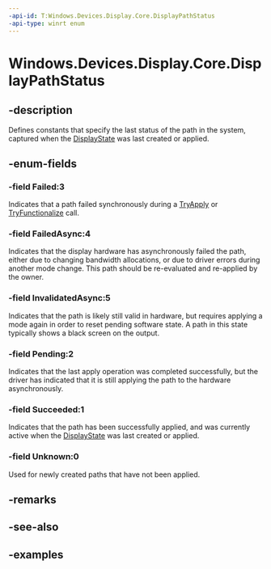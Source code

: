 ```yaml
---
-api-id: T:Windows.Devices.Display.Core.DisplayPathStatus
-api-type: winrt enum
---
```


<!-- Enumeration syntax.
public enum DisplayPathStatus : int 
-->

# Windows.Devices.Display.Core.DisplayPathStatus

## -description
Defines constants that specify the last status of the path in the system, captured when the [DisplayState](displaystate.md) was last created or applied.

## -enum-fields

### -field Failed:3
Indicates that a path failed synchronously during a [TryApply](displaystate_tryapply_634222246.md) or [TryFunctionalize](displaystate_tryfunctionalize_741039460.md) call.

### -field FailedAsync:4
Indicates that the display hardware has asynchronously failed the path, either due to changing bandwidth allocations, or due to driver errors during another mode change. This path should be re-evaluated and re-applied by the owner.

### -field InvalidatedAsync:5
Indicates that the path is likely still valid in hardware, but requires applying a mode again in order to reset pending software state. A path in this state typically shows a black screen on the output.

### -field Pending:2
Indicates that the last apply operation was completed successfully, but the driver has indicated that it is still applying the path to the hardware asynchronously.

### -field Succeeded:1
Indicates that the path has been successfully applied, and was currently active when the [DisplayState](displaystate.md) was last created or applied.

### -field Unknown:0
Used for newly created paths that have not been applied.

## -remarks

## -see-also

## -examples
